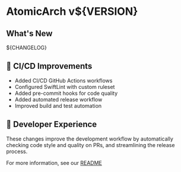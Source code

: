 # AtomicArch v${VERSION}

## What's New

${CHANGELOG}

## 🔧 CI/CD Improvements

- Added CI/CD GitHub Actions workflows
- Configured SwiftLint with custom ruleset
- Added pre-commit hooks for code quality
- Added automated release workflow
- Improved build and test automation

## 🧰 Developer Experience

These changes improve the development workflow by automatically checking code style and quality on PRs, and streamlining the release process.

For more information, see our [README](https://github.com/phanquangcong/AtomicArch/blob/main/README.md)